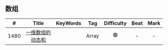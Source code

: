 ## 数组

\#|Title|KeyWords|Tag|Difficulty|Beat|Mark|
:-:|:-:|:-:|:-:|:-:|:-:|:-:
1480|[一维数组的动态和](https://leetcode-cn.com/problems/running-sum-of-1d-array/)|[]()|Array|🟢|-|-